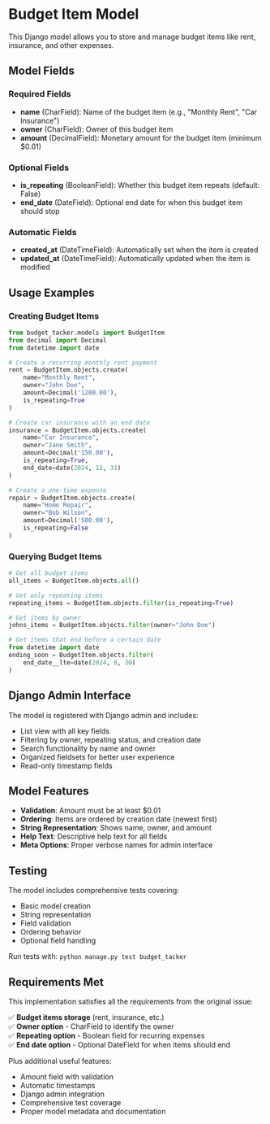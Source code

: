 # Budget Item Model

This Django model allows you to store and manage budget items like rent, insurance, and other expenses.

## Model Fields

### Required Fields
- **name** (CharField): Name of the budget item (e.g., "Monthly Rent", "Car Insurance")
- **owner** (CharField): Owner of this budget item
- **amount** (DecimalField): Monetary amount for the budget item (minimum $0.01)

### Optional Fields
- **is_repeating** (BooleanField): Whether this budget item repeats (default: False)
- **end_date** (DateField): Optional end date for when this budget item should stop

### Automatic Fields
- **created_at** (DateTimeField): Automatically set when the item is created
- **updated_at** (DateTimeField): Automatically updated when the item is modified

## Usage Examples

### Creating Budget Items

```python
from budget_tacker.models import BudgetItem
from decimal import Decimal
from datetime import date

# Create a recurring monthly rent payment
rent = BudgetItem.objects.create(
    name="Monthly Rent",
    owner="John Doe",
    amount=Decimal('1200.00'),
    is_repeating=True
)

# Create car insurance with an end date
insurance = BudgetItem.objects.create(
    name="Car Insurance",
    owner="Jane Smith", 
    amount=Decimal('150.00'),
    is_repeating=True,
    end_date=date(2024, 12, 31)
)

# Create a one-time expense
repair = BudgetItem.objects.create(
    name="Home Repair",
    owner="Bob Wilson",
    amount=Decimal('500.00'),
    is_repeating=False
)
```

### Querying Budget Items

```python
# Get all budget items
all_items = BudgetItem.objects.all()

# Get only repeating items
repeating_items = BudgetItem.objects.filter(is_repeating=True)

# Get items by owner
johns_items = BudgetItem.objects.filter(owner="John Doe")

# Get items that end before a certain date
from datetime import date
ending_soon = BudgetItem.objects.filter(
    end_date__lte=date(2024, 6, 30)
)
```

## Django Admin Interface

The model is registered with Django admin and includes:
- List view with all key fields
- Filtering by owner, repeating status, and creation date
- Search functionality by name and owner
- Organized fieldsets for better user experience
- Read-only timestamp fields

## Model Features

- **Validation**: Amount must be at least $0.01
- **Ordering**: Items are ordered by creation date (newest first)
- **String Representation**: Shows name, owner, and amount
- **Help Text**: Descriptive help text for all fields
- **Meta Options**: Proper verbose names for admin interface

## Testing

The model includes comprehensive tests covering:
- Basic model creation
- String representation
- Field validation
- Ordering behavior
- Optional field handling

Run tests with: `python manage.py test budget_tacker`

## Requirements Met

This implementation satisfies all the requirements from the original issue:

✅ **Budget items storage** (rent, insurance, etc.)  
✅ **Owner option** - CharField to identify the owner  
✅ **Repeating option** - Boolean field for recurring expenses  
✅ **End date option** - Optional DateField for when items should end  

Plus additional useful features:
- Amount field with validation
- Automatic timestamps
- Django admin integration
- Comprehensive test coverage
- Proper model metadata and documentation
